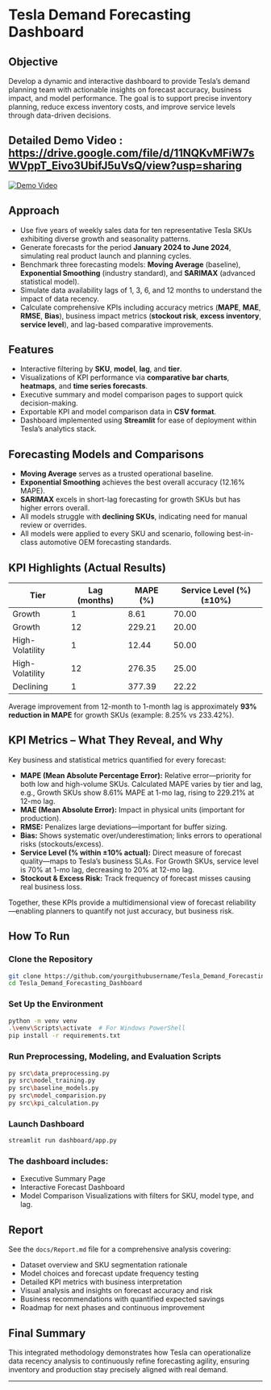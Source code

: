 
# Tesla Demand Forecasting Dashboard

## Objective

Develop a dynamic and interactive dashboard to provide Tesla’s demand planning team with actionable insights on forecast accuracy, business impact, and model performance. The goal is to support precise inventory planning, reduce excess inventory costs, and improve service levels through data-driven decisions.

## Detailed Demo Video : https://drive.google.com/file/d/11NQKvMFiW7sWVppT_Eivo3UbifJ5uVsQ/view?usp=sharing
[![Demo Video](docs/dash.jpg)](https://drive.google.com/file/d/11NQKvMFiW7sWVppT_Eivo3UbifJ5uVsQ/view?usp=sharing)


## Approach

* Use five years of weekly sales data for ten representative Tesla SKUs exhibiting diverse growth and seasonality patterns.
* Generate forecasts for the period **January 2024 to June 2024**, simulating real product launch and planning cycles.
* Benchmark three forecasting models: **Moving Average** (baseline), **Exponential Smoothing** (industry standard), and **SARIMAX** (advanced statistical model).
* Simulate data availability lags of 1, 3, 6, and 12 months to understand the impact of data recency.
* Calculate comprehensive KPIs including accuracy metrics (**MAPE**, **MAE**, **RMSE**, **Bias**), business impact metrics (**stockout risk**, **excess inventory**, **service level**), and lag-based comparative improvements.

## Features

* Interactive filtering by **SKU**, **model**, **lag**, and **tier**.
* Visualizations of KPI performance via **comparative bar charts**, **heatmaps**, and **time series forecasts**.
* Executive summary and model comparison pages to support quick decision-making.
* Exportable KPI and model comparison data in **CSV format**.
* Dashboard implemented using **Streamlit** for ease of deployment within Tesla’s analytics stack.

## Forecasting Models and Comparisons

* **Moving Average** serves as a trusted operational baseline.
* **Exponential Smoothing** achieves the best overall accuracy (12.16% MAPE).
* **SARIMAX** excels in short-lag forecasting for growth SKUs but has higher errors overall.
* All models struggle with **declining SKUs**, indicating need for manual review or overrides.
* All models were applied to every SKU and scenario, following best-in-class automotive OEM forecasting standards.

## KPI Highlights (Actual Results)

| Tier            | Lag (months) | MAPE (%) | Service Level (%) (±10%) |
| --------------- | ------------ | -------- | ------------------------ |
| Growth          | 1            | 8.61     | 70.00                    |
| Growth          | 12           | 229.21   | 20.00                    |
| High-Volatility | 1            | 12.44    | 50.00                    |
| High-Volatility | 12           | 276.35   | 25.00                    |
| Declining       | 1            | 377.39   | 22.22                    |

Average improvement from 12-month to 1-month lag is approximately **93% reduction in MAPE** for growth SKUs (example: 8.25% vs 233.42%).

## KPI Metrics – What They Reveal, and Why

Key business and statistical metrics quantified for every forecast:

* **MAPE (Mean Absolute Percentage Error):** Relative error—priority for both low and high-volume SKUs. Calculated MAPE varies by tier and lag, e.g., Growth SKUs show 8.61% MAPE at 1-mo lag, rising to 229.21% at 12-mo lag.
* **MAE (Mean Absolute Error):** Impact in physical units (important for production).
* **RMSE:** Penalizes large deviations—important for buffer sizing.
* **Bias:** Shows systematic over/underestimation; links errors to operational risks (stockouts/excess).
* **Service Level (% within ±10% actual):** Direct measure of forecast quality—maps to Tesla’s business SLAs. For Growth SKUs, service level is 70% at 1-mo lag, decreasing to 20% at 12-mo lag.
* **Stockout & Excess Risk:** Track frequency of forecast misses causing real business loss.

Together, these KPIs provide a multidimensional view of forecast reliability—enabling planners to quantify not just accuracy, but business risk.

## How To Run

### Clone the Repository

```bash
git clone https://github.com/yourgithubusername/Tesla_Demand_Forecasting_Dashboard.git
cd Tesla_Demand_Forecasting_Dashboard
```

### Set Up the Environment

```bash
python -m venv venv
.\venv\Scripts\activate  # For Windows PowerShell
pip install -r requirements.txt
```

### Run Preprocessing, Modeling, and Evaluation Scripts

```bash
py src\data_preprocessing.py
py src\model_training.py
py src\baseline_models.py
py src\model_comparision.py
py src\kpi_calculation.py
```

### Launch Dashboard

```bash
streamlit run dashboard/app.py
```

### The dashboard includes:

* Executive Summary Page
* Interactive Forecast Dashboard
* Model Comparison Visualizations with filters for SKU, model type, and lag.

## Report

See the `docs/Report.md` file for a comprehensive analysis covering:

* Dataset overview and SKU segmentation rationale
* Model choices and forecast update frequency testing
* Detailed KPI metrics with business interpretation
* Visual analysis and insights on forecast accuracy and risk
* Business recommendations with quantified expected savings
* Roadmap for next phases and continuous improvement

## Final Summary

This integrated methodology demonstrates how Tesla can operationalize data recency analysis to continuously refine forecasting agility, ensuring inventory and production stay precisely aligned with real demand.

---
